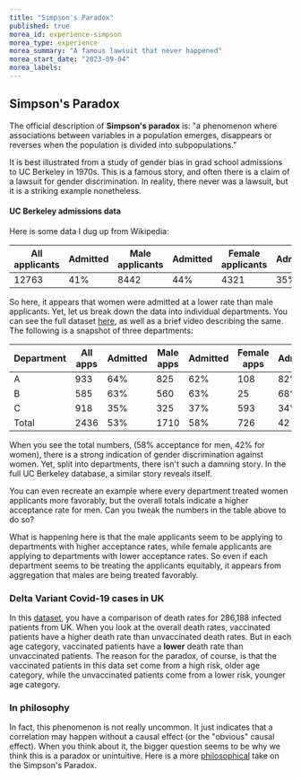 ```yaml
---
title: "Simpson's Paradox"
published: true
morea_id: experience-simpson
morea_type: experience
morea_summary: "A famous lawsuit that never happened"
morea_start_date: "2023-09-04"
morea_labels:
---
```


## Simpson's Paradox

The official description of __Simpson's paradox__ is: "a phenomenon
where associations between variables in a population emerges,
disappears or reverses when the population is divided into
subpopulations."

It is best illustrated from a study of gender bias in grad school
admissions to UC Berkeley in 1970s. This is a famous story, and often
there is a claim of a lawsuit for gender discrimination. In reality,
there never was a lawsuit, but it is a striking example nonetheless.

#### UC Berkeley admissions data
Here is some data I dug up from Wikipedia:


| All applicants| Admitted | Male applicants| Admitted | Female applicants| Admitted |
|---|---|---|---|---|---|
| 12763 | 41% | 8442 | 44% | 4321 | 35% |


So here, it appears that women were admitted at a lower rate than male applicants. Yet, let us break down the data into individual departments. You can see the
full dataset [here](https://discovery.cs.illinois.edu/dataset/berkeley/), as well as a brief video describing the same. The following is a snapshot of three departments:

| Department | All apps | Admitted | Male apps | Admitted | Female apps | Admitted |
|---|---|---|---|---|----|----|
| A | 933 | 64% | 825 | 62%| 108 | 82%|
| B | 585 | 63% | 560 | 63%| 25 | 68%|
| C | 918 | 35% | 325 | 37%| 593| 34% |
| Total | 2436 | 53% | 1710 | 58% | 726 | 42 %|

When you see the total numbers, (58% acceptance for men, 42% for women), there
is a strong indication of gender discrimination against women. Yet, split into departments, there isn't such a damning story. In the full UC Berkeley database,
a similar story reveals itself. 

You can even recreate an example where every department treated women
applicants more favorably, but the overall totals indicate a higher
acceptance rate for men. Can you tweak the numbers in the table above to do so?

What is happening here is that the male applicants seem to be applying to departments with higher acceptance rates, while female applicants are applying to departments with lower acceptance rates. So even if each department seems to be treating the applicants equitably, it appears from aggregation that males are being
treated favorably. 

### Delta Variant Covid-19 cases in UK

In this [dataset](https://www.openintro.org/data/index.php?data=simpsons_paradox_covid), you have a comparison of death rates for 286,188 infected patients from UK. When you look at the overall death rates, vaccinated patients have
a higher death rate than unvaccinated death rates. But in each age category, vaccinated patients have a __lower__ death rate than unvaccinated patients. The reason for the paradox, of course, is that the vaccinated patients in this data set
come from a high risk, older age category, while the unvaccinated patients come from a lower risk, younger age category. 

### In philosophy

In fact, this phenomenon is not really uncommon. It just indicates
that a correlation may happen without a causal effect (or the
"obvious" causal effect). When you think about it, the bigger question
seems to be why we think this is a paradox or unintuitive. Here is a
more
[philosophical](https://plato.stanford.edu/entries/paradox-simpson/)
take on the Simpson's Paradox.
